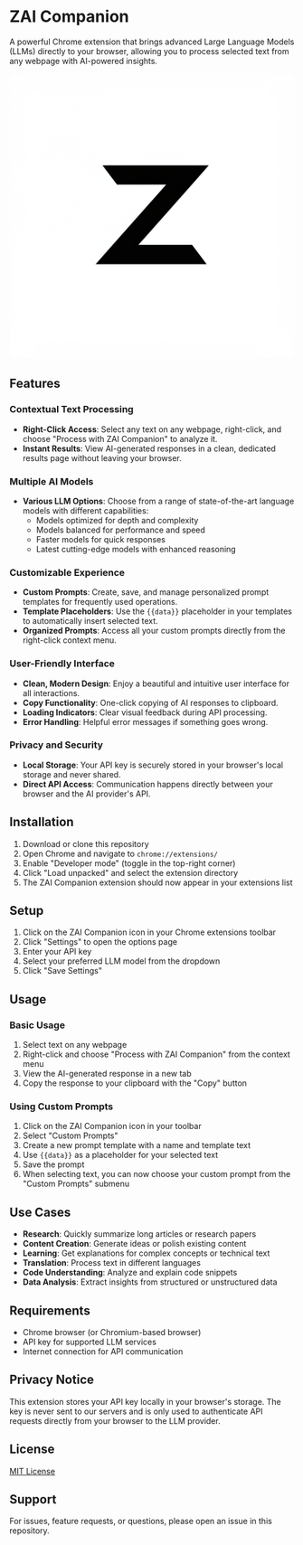 # ZAI Companion

A powerful Chrome extension that brings advanced Large Language Models (LLMs) directly to your browser, allowing you to process selected text from any webpage with AI-powered insights.

![ZAI Companion Logo](assets/logo.png)

## Features

### Contextual Text Processing
- **Right-Click Access**: Select any text on any webpage, right-click, and choose "Process with ZAI Companion" to analyze it.
- **Instant Results**: View AI-generated responses in a clean, dedicated results page without leaving your browser.

### Multiple AI Models
- **Various LLM Options**: Choose from a range of state-of-the-art language models with different capabilities:
  - Models optimized for depth and complexity
  - Models balanced for performance and speed
  - Faster models for quick responses
  - Latest cutting-edge models with enhanced reasoning

### Customizable Experience
- **Custom Prompts**: Create, save, and manage personalized prompt templates for frequently used operations.
- **Template Placeholders**: Use the `{{data}}` placeholder in your templates to automatically insert selected text.
- **Organized Prompts**: Access all your custom prompts directly from the right-click context menu.

### User-Friendly Interface
- **Clean, Modern Design**: Enjoy a beautiful and intuitive user interface for all interactions.
- **Copy Functionality**: One-click copying of AI responses to clipboard.
- **Loading Indicators**: Clear visual feedback during API processing.
- **Error Handling**: Helpful error messages if something goes wrong.

### Privacy and Security
- **Local Storage**: Your API key is securely stored in your browser's local storage and never shared.
- **Direct API Access**: Communication happens directly between your browser and the AI provider's API.

## Installation

1. Download or clone this repository
2. Open Chrome and navigate to `chrome://extensions/`
3. Enable "Developer mode" (toggle in the top-right corner)
4. Click "Load unpacked" and select the extension directory
5. The ZAI Companion extension should now appear in your extensions list

## Setup

1. Click on the ZAI Companion icon in your Chrome extensions toolbar
2. Click "Settings" to open the options page
3. Enter your API key
4. Select your preferred LLM model from the dropdown
5. Click "Save Settings"

## Usage

### Basic Usage
1. Select text on any webpage
2. Right-click and choose "Process with ZAI Companion" from the context menu
3. View the AI-generated response in a new tab
4. Copy the response to your clipboard with the "Copy" button

### Using Custom Prompts
1. Click on the ZAI Companion icon in your toolbar
2. Select "Custom Prompts"
3. Create a new prompt template with a name and template text
4. Use `{{data}}` as a placeholder for your selected text
5. Save the prompt
6. When selecting text, you can now choose your custom prompt from the "Custom Prompts" submenu

## Use Cases

- **Research**: Quickly summarize long articles or research papers
- **Content Creation**: Generate ideas or polish existing content
- **Learning**: Get explanations for complex concepts or technical text
- **Translation**: Process text in different languages
- **Code Understanding**: Analyze and explain code snippets
- **Data Analysis**: Extract insights from structured or unstructured data

## Requirements
- Chrome browser (or Chromium-based browser)
- API key for supported LLM services
- Internet connection for API communication

## Privacy Notice
This extension stores your API key locally in your browser's storage. The key is never sent to our servers and is only used to authenticate API requests directly from your browser to the LLM provider.

## License
[MIT License](LICENSE)

## Support
For issues, feature requests, or questions, please open an issue in this repository. 